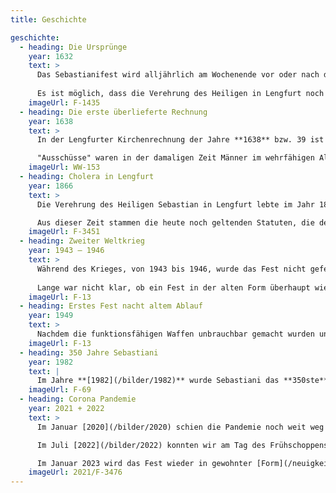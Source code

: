```yaml
---
title: Geschichte

geschichte:
  - heading: Die Ursprünge
    year: 1632
    text: >
      Das Sebastianifest wird alljährlich am Wochenende vor oder nach dem **Gedenktag des Heiligen Sebastian** am **20. Januar** gefeiert. Es geht auf ein Gelübde der Lengfurter Bevölkerung aus dem **Pestjahr 1632** zurück. Auf Grund der Fürbitte an den Heiligen Sebastian soll die Pest gewichen sein. Die Lengfurter Bürger gelobten, alljährlich den Festtag des Heiligen Sebastian zu begehen.\
      
      Es ist möglich, dass die Verehrung des Heiligen in Lengfurt noch weiter zurückgeht. Bereits im Mittelalter gab es in vielen Orten der Region sogenannte Sebastiani-Schützenbruderschaften. Viele Ortschaften hatten, wie auch Lengfurt, zur Verteidigung der Dorfmauer eine "Bürgerwehr".
    imageUrl: F-1435
  - heading: Die erste überlieferte Rechnung
    year: 1638
    text: >
      In der Lengfurter Kirchenrechnung der Jahre **1638** bzw. 39 ist unter "Ausgabegeld" vermerkt: "2 Gulden, 8 Kreuzer und 4 Pfennige für eine alte Ausschussfahne, welche jetztunder auf das Fest S. Sebastiani gebraucht wird…".\

      "Ausschüsse" waren in der damaligen Zeit Männer im wehrfähigen Alter der einzelnen Dörfer, die während eines Feldzuges der regulären Soldaten den Wachdienst an der Festung in Würzburg übernehmen mussten.
    imageUrl: WW-153
  - heading: Cholera in Lengfurt
    year: 1866
    text: >
      Die Verehrung des Heiligen Sebastian in Lengfurt lebte im Jahr 1866 erneut auf, als innerhalb von 24 Stunden zwei Todesfälle durch die Cholera im Ort zu beklagen waren. Die Lengfurter erinnerten sich an die Hilfe des Heiligen Sebastian in früherer Zeit und erneuerten das Gelübde. Auch die Cholera erlosch. Eines der ersten Fotos von Sebastiani entstand ca. 30 Jahre später.\

      Aus dieser Zeit stammen die heute noch geltenden Statuten, die den Ablauf des Sebastanifestes bis ins Einzelne regeln. Es ist davon auszugehen, dass seit 1866 das Fest in der festgelegten Form durch die Lengfurter begangen wurde. Selbst während des ersten Weltkrieges wurde in Lengfurt mit den Zuhause verbliebenen das Sebastinifest gefeiert wie das Foto von 1914 oder 15 zeigt.
    imageUrl: F-3451
  - heading: Zweiter Weltkrieg
    year: 1943 – 1946
    text: > 
      Während des Krieges, von 1943 bis 1946, wurde das Fest nicht gefeiert. Erst verboten die Nationalsozialisten und anschließend die Amerikaner als Besatzungsmacht den militärischen Aufzug mit Waffen und Marschmusik.\
      
      Lange war nicht klar, ob ein Fest in der alten Form überhaupt wieder gefeiert werden durfte. 1947 wurde zunächst ohne Gewehre, Zylinder und Musik zelebriert.
    imageUrl: F-13
  - heading: Erstes Fest nacht altem Ablauf
    year: 1949
    text: > 
      Nachdem die funktionsfähigen Waffen unbrauchbar gemacht wurden und durch geschicktes und zähes Verhandeln des damaligen Hauptmanns **Edmund Väth** mit beiden Machthabern, konnte die Feierlichkeit **1949** wieder mit Waffen, Gehröcken und Zylindern stattfinden. Für seine Verdienste wurde Edmund Väth zum **Ehrenhauptmann** ernannt.
    imageUrl: F-13
  - heading: 350 Jahre Sebastiani
    year: 1982
    text: | 
      Im Jahre **[1982](/bilder/1982)** wurde Sebastiani das **350ste** Mal in Lengfurt gefeiert. Aus diesem Anlass kam auch Bischof Paul-Werner Scheele aus Würzburg. Ihm zu Ehren wurde der Ablauf in diesem Jahr etwas angepasst. So holte ihn der Festzug bereits vom Pfarrheim ab. Gemeinsam mit den Sebastiani-Männern zogen sie dann in die Kirche ein. Aus diesem Jahr gibt es auch noch einige **[Bilder](/bilder/1982)**.
    imageUrl: F-69
  - heading: Corona Pandemie
    year: 2021 + 2022
    text: > 
      Im Januar [2020](/bilder/2020) schien die Pandemie noch weit weg von Lengfurt zu sein. [2021](/bilder/2021) und 2022 mussten wir aufgrund der COVID-19-Pandemie auf das militärische Zeremoniell des Sebastiani-Festes verzichten. Mit den Gottesdiensten am Sebastiani-Sonntag halten wir das Gelübde der Vorfahren aufrecht – Corona-gerecht.\

      Im Juli [2022](/bilder/2022) konnten wir am Tag des Frühschoppens der Musikkapelle Lengfurt einen Teil der äußeren Zeremonie nachfeiern. An diesem Wochenende wurd ebenfalls unsere neue blaue Fahne geweiht.\

      Im Januar 2023 wird das Fest wieder in gewohnter [Form](/neuigkeiten/ablauf-sebastianifest-2023/) statt finden. Hierzu möchten wir Sie herzlich einladen!
    imageUrl: 2021/F-3476
---
```

